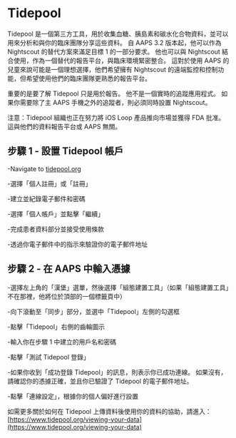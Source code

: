# Tidepool

Tidepool 是一個第三方工具，用於收集血糖、胰島素和碳水化合物資料，並可以用來分析和與你的臨床團隊分享這些資料。 自 AAPS 3.2 版本起，他可以作為 Nightscout 的替代方案來滿足目標 1 的一部分要求。 他也可以與 Nightscout 結合使用，作為一個替代的報告平台，與臨床環境緊密整合。 這對於使用 AAPS 的兒童來說可能是一個理想選擇，他們希望擁有 Nightscout 的遠端監控和控制功能，但希望使用他們的臨床團隊更熟悉的報告平台。

重要的是要了解 Tidepool 只是用於報告。 他不是一個實時的追蹤應用程式。 如果你需要除了主 AAPS 手機之外的追蹤者，則必須同時設置 Nightscout。

注意：Tidepool 組織也正在努力將 iOS Loop 產品推向市場並獲得 FDA 批准。 這與他們的資料報告平台或 AAPS 無關。


## 步驟 1 - 設置 Tidepool 帳戶

-Navigate to [tidepool.org](https://www.tidepool.org/)

-選擇「個人註冊」或「註冊」

-建立並紀錄電子郵件和密碼

-選擇「個人帳戶」並點擊「繼續」

-完成患者資料部分並接受使用條款

-透過你電子郵件中的指示來驗證你的電子郵件地址


## 步驟 2 - 在 AAPS 中輸入憑據

-選擇左上角的「漢堡」選單，然後選擇「組態建置工具」（如果「組態建置工具」不在那裡，他將位於頂部的一個標籤頁中）

-向下滾動至「同步」部分，並選中「Tidepool」左側的勾選框

-點擊「Tidepool」右側的齒輪圖示

-輸入你在步驟 1 中建立的用戶名和密碼

-點擊「測試 Tidepool 登錄」

-如果你收到「成功登錄 Tidepool」的訊息，則表示你已成功連線。 如果沒有，請確認你的憑據正確，並且你已驗證了 Tidepool 的電子郵件地址。

-點擊「連線設定」，根據你的個人偏好進行設置

如需更多關於如何在 Tidepool 上傳資料後使用你的資料的協助，請進入：[https://www.tidepool.org/viewing-your-data](https://www.tidepool.org/viewing-your-data) 
